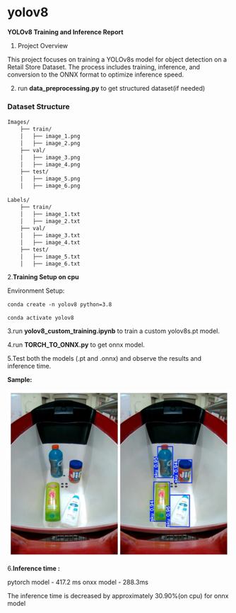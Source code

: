 # yolov8

**YOLOv8 Training and Inference Report**

1. Project Overview

This project focuses on training a YOLOv8s model for object detection on a Retail Store Dataset. The process includes training, inference, and conversion to the ONNX format to optimize inference speed.

2. run **data_preprocessing.py** to get structured dataset(if needed)

### Dataset Structure

```
Images/
    ├── train/
    │   ├── image_1.png
    │   ├── image_2.png
    ├── val/
    │   ├── image_3.png
    │   ├── image_4.png
    ├── test/
    │   ├── image_5.png
    │   ├── image_6.png

Labels/
    ├── train/
    │   ├── image_1.txt
    │   ├── image_2.txt
    ├── val/
    │   ├── image_3.txt
    │   ├── image_4.txt
    ├── test/
    │   ├── image_5.txt
    │   ├── image_6.txt
```

2.**Training Setup on cpu**

Environment Setup:
```
conda create -n yolov8 python=3.8
```
```
conda activate yolov8 
```

3.run **yolov8_custom_training.ipynb** to train a custom yolov8s.pt model.

4.run **TORCH_TO_ONNX.py** to get onnx model.

5.Test both the models (.pt and .onnx) and observe the results and inference time.

**Sample:**

![Dataset Structure](https://github.com/akhila-shaik/yolov8_training/blob/master/image.jpg)

6.**Inference time :**

pytorch model - 417.2 ms
onxx model - 288.3ms

The inference time is decreased by approximately 30.90%(on cpu) for onnx model






